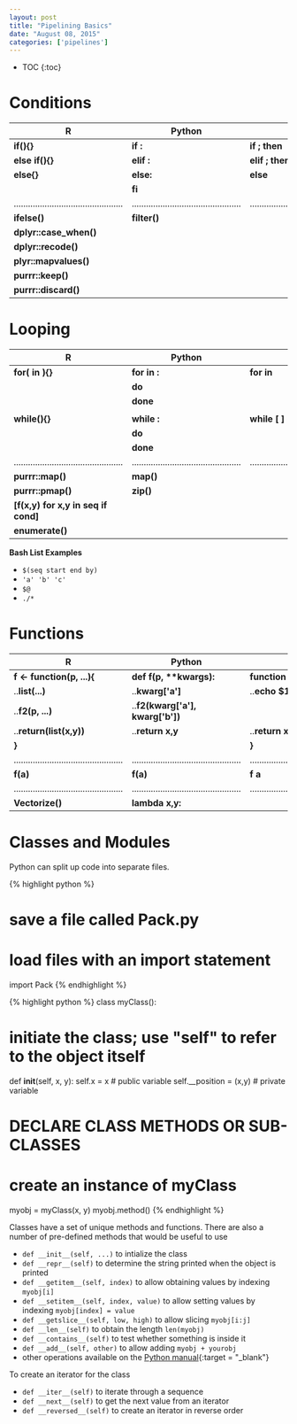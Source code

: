 ```yaml
---
layout: post
title: "Pipelining Basics"
date: "August 08, 2015"
categories: ['pipelines']
---
```


* TOC
{:toc}


# Conditions

R | Python | Bash
--------|--------|--------
**if(){}** | **if :** | **if ; then**
**else if(){}** | **elif :** | **elif ; then**
**else{}** | **else:** | **else**
 | | **fi**
..............................................|..............................................|..............................................
 **ifelse()** | **filter()** |
 **dplyr::case_when()** | 
 **dplyr::recode()** | 
 **plyr::mapvalues()** | 
 **purrr::keep()** | 
 **purrr::discard()** |

# Looping

R | Python | Bash
--------|--------|--------
**for( in ){}** | **for in :** | **for in**
| | **do**
| | **done**
| | |
**while(){}** | **while :** | **while [ ]**
| | **do**
| | **done**
..............................................|..............................................|..............................................
**purrr::map()** | **map()** | 
**purrr::pmap()** | **zip()**
| **[f(x,y) for x,y in seq if cond]** |
| **enumerate()** |


**Bash List Examples**

* `$(seq start end by)`
* `'a' 'b' 'c'`
* `$@`
* `./*`

# Functions

R | Python | Bash
--------|--------|--------
**f <- function(p, ...){** | **def f(p, \*\*kwargs):** | **function f{**
..**list(...)** | ..**kwarg['a']** | ..**echo $1**
..**f2(p, ...)** | ..**f2(kwarg['a'], kwarg['b'])** | 
..**return(list(x,y))** | ..**return x,y** | ..**return x**
**}** | | **}**
..............................................|..............................................|..............................................
**f(a)** | **f(a)** | **f a**
..............................................|..............................................|..............................................
**Vectorize()** | **lambda x,y:** |

# Classes and Modules

Python can split up code into separate files.

{% highlight python %}
# save a file called Pack.py

# load files with an import statement
import Pack
{% endhighlight %}


{% highlight python %}
class myClass():
  
  # initiate the class; use "self" to refer to the object itself
  def __init__(self, x, y): 
  self.x = x # public variable
  self.__position = (x,y) # private variable

  # DECLARE CLASS METHODS OR SUB-CLASSES

# create an instance of myClass
myobj = myClass(x, y)
myobj.method()
{% endhighlight %}

Classes have a set of unique methods and functions. There are also a number of pre-defined methods that would be useful to use

* `def __init__(self, ...)` to intialize the class
* `def __repr__(self)` to determine the string printed when the object is printed
* `def __getitem__(self, index)` to allow obtaining values by indexing `myobj[i]`
* `def __setitem__(self, index, value)` to allow setting values by indexing `myobj[index] = value`
* `def __getslice__(self, low, high)` to allow slicing `myobj[i:j]`
* `def __len__(self)` to obtain the length `len(myobj)`
* `def __contains__(self)` to test whether something is inside it
* `def __add__(self, other)` to allow adding `myobj + yourobj`
* other operations available on the [Python manual][class_operators]{:target = "_blank"}

To create an iterator for the class

* `def __iter__(self)` to iterate through a sequence
* `def __next__(self)` to get the next value from an iterator
* `def __reversed__(self)` to create an iterator in reverse order

[class_operators]: https://docs.python.org/2/library/operator.html

